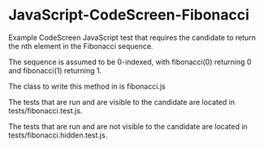 # JavaScript-CodeScreen-Fibonacci
Example CodeScreen JavaScript test that requires the candidate to return the nth element in the Fibonacci sequence.

The sequence is assumed to be 0-indexed, with fibonacci(0) returning 0 and fibonacci(1) returning 1.

The class to write this method in is fibonacci.js

The tests that are run and are visible to the candidate are located in tests/fibonacci.test.js.

The tests that are run and are not visible to the candidate are located in tests/fibonacci.hidden.test.js.
